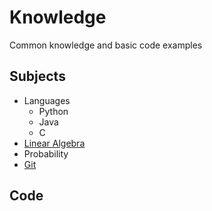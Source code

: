 # Knowledge
Common knowledge and basic code examples


## Subjects
- Languages
	- Python
	- Java
	- C
- [Linear Algebra](http://mccormickt12.github.io/knowledge/linalg/linalg.pdf)
- Probability
- [Git](http://mccormickt12.github.io/knowledge/git/githelp.pdf)

## Code
